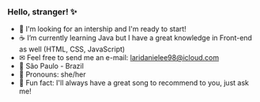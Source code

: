 ### Hello, stranger! ✨


- 🚀 I'm looking for an intership and I'm ready to start!
- ☕ I’m currently learning Java but I have a great knowledge in Front-end as well (HTML, CSS, JavaScript)
- ✉  Feel free to send me an e-mail: laridanielee98@icloud.com
- 🏡 São Paulo - Brazil 
- 🎠 Pronouns: she/her
- 🎸 Fun fact: I'll always have a great song to recommend to you, just ask me! 



